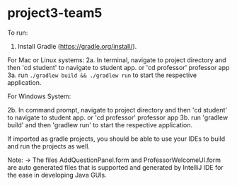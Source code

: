# project3-team5

To run: 
1. Install Gradle (https://gradle.org/install/).

For Mac or Linux systems:
2a. In terminal, navigate to project directory and then 'cd student' to navigate to student app.
    or 'cd professor' professor app
3a. run `./gradlew build && ./gradlew run` to start the respective application.

For Windows System:

2b. In command prompt, navigate to project directory and then 'cd student' to navigate to student app.
    or 'cd professor' professor app
3b. run 'gradlew build' and then 'gradlew run' to start the respective application.

If imported as gradle projects, you should be able to use your IDEs to build and run the projects as well.

Note:
-> The files AddQuestionPanel.form and ProfessorWelcomeUI.form are auto generated files that is supported and
generated by IntelliJ IDE for the ease in developing Java GUIs.
